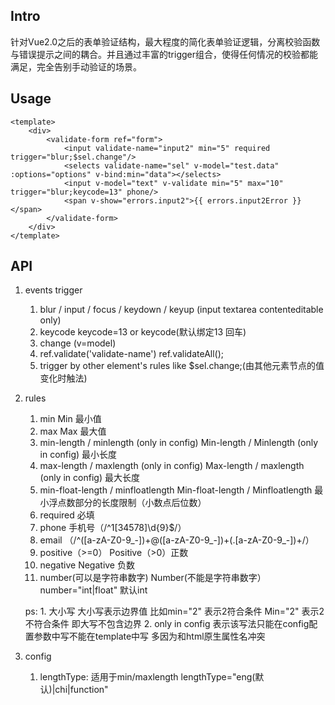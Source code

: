 ## Intro
针对Vue2.0之后的表单验证结构，最大程度的简化表单验证逻辑，分离校验函数与错误提示之间的耦合。并且通过丰富的trigger组合，使得任何情况的校验都能满足，完全告别手动验证的场景。

## Usage
```
<template>
    <div>
        <validate-form ref="form">
            <input validate-name="input2" min="5" required trigger="blur;$sel.change"/>
            <selects validate-name="sel" v-model="test.data" :options="options" v-bind:min="data"></selects>
            <input v-model="text" v-validate min="5" max="10" trigger="blur;keycode=13" phone/>
            <span v-show="errors.input2">{{ errors.input2Error }}</span>
        </validate-form>
    </div>
</template>
```

## API

1. events trigger
    1. blur / input / focus / keydown / keyup  (input textarea contenteditable only)
    2. keycode keycode=13 or keycode(默认绑定13 回车)
    3. change (v=model)
    4. ref.validate('validate-name') ref.validateAll();
    5. trigger by other element's rules like $sel.change;(由其他元素节点的值变化时触法)

2. rules
    1. min Min 最小值 
    2. max Max 最大值
    4. min-length / minlength (only in config)
    Min-length / Minlength (only in config)
    最小长度
    5. max-length / maxlength (only in config)
    Max-length / maxlength (only in config)
    最大长度
    6. min-float-length / minfloatlength
    Min-float-length / Minfloatlength
    最小浮点数部分的长度限制（小数点后位数）
    3. required 必填
    4. phone 手机号（/^1[34578]\d{9}$/）
    5. email （/^([a-zA-Z0-9_-])+@([a-zA-Z0-9_-])+(.[a-zA-Z0-9_-])+/）
    4. positive（>=0） Positive（>0）正数
    5. negative Negative 负数
    7. number(可以是字符串数字) Number(不能是字符串数字）number="int|float" 默认int

    ps:
        1. 大小写 大小写表示边界值 比如min="2" 表示2符合条件 Min="2" 表示2不符合条件 即大写不包含边界
        2. only in config 表示该写法只能在config配置参数中写不能在template中写 多因为和html原生属性名冲突
    
3. config
    1. lengthType: 适用于min/maxlength lengthType="eng(默认)|chi|function"

